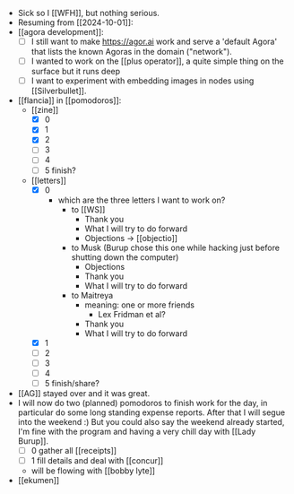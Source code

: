 - Sick so I [[WFH]], but nothing serious.
- Resuming from [[2024-10-01]]:
- [[agora development]]:
  - [ ] I still want to make https://agor.ai work and serve a 'default Agora' that lists the known Agoras in the domain ("network").
  - [ ] I wanted to work on the [[plus operator]], a quite simple thing on the surface but it runs deep
  - [ ] I want to experiment with embedding images in nodes using [[Silverbullet]].
- [[flancia]] in [[pomodoros]]:
  - [[zine]]
    - [x] 0
    - [x] 1
    - [x] 2
    - [ ] 3
    - [ ] 4
    - [ ] 5 finish?
  - [[letters]]
    - [x] 0
      - which are the three letters I want to work on?
        - to [[WS]]
          - Thank you
          - What I will try to do forward
          - Objections -> [[objectio]]
        - to Musk (Burup chose this one while hacking just before shutting down the computer)
          - Objections
          - Thank you
          - What I will try to do forward
        - to Maitreya
          - meaning: one or more friends
            - Lex Fridman et al?
          - Thank you
          - What I will try to do forward
    - [x] 1
    - [ ] 2
    - [ ] 3
    - [ ] 4
    - [ ] 5 finish/share?
- [[AG]] stayed over and it was great.
- I will now do two (planned) pomodoros to finish work for the day, in particular do some long standing expense reports. After that I will segue into the weekend :) But you could also say the weekend already started, I'm fine with the program and having a very chill day with [[Lady Burup]].
  - [ ] 0 gather all [[receipts]]
  - [ ] 1 fill details and deal with [[concur]]
  - will be flowing with [[bobby lyte]]
- [[ekumen]]
